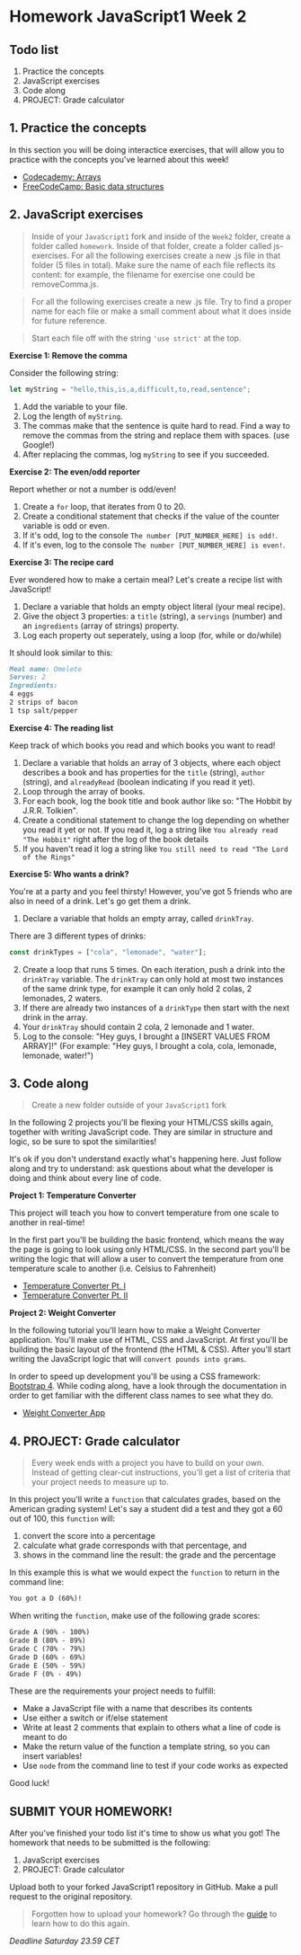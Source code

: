 # Homework JavaScript1 Week 2

## **Todo list**

1. Practice the concepts
2. JavaScript exercises
3. Code along
4. PROJECT: Grade calculator

## **1. Practice the concepts**

In this section you will be doing interactice exercises, that will allow you to practice with the concepts you've learned about this week!

- [Codecademy: Arrays](https://www.codecademy.com/courses/introduction-to-javascript/lessons/arrays)
- [FreeCodeCamp: Basic data structures](https://learn.freecodecamp.org/javascript-algorithms-and-data-structures/basic-data-structures)

## **2. JavaScript exercises**

> Inside of your `JavaScript1` fork and inside of the `Week2` folder, create a folder called `homework`. Inside of that folder, create a folder called js-exercises. For all the following exercises create a new .js file in that folder (5 files in total). Make sure the name of each file reflects its content: for example, the filename for exercise one could be removeComma.js.

> For all the following exercises create a new .js file. Try to find a proper name for each file or make a small comment about what it does inside for future reference.

> Start each file off with the string `'use strict'` at the top.

**Exercise 1: Remove the comma**

Consider the following string:

```js
let myString = "hello,this,is,a,difficult,to,read,sentence";
```

1. Add the variable to your file.
2. Log the length of `myString`.
3. The commas make that the sentence is quite hard to read. Find a way to remove the commas from the string and replace them with spaces. (use Google!)
4. After replacing the commas, log `myString` to see if you succeeded.

**Exercise 2: The even/odd reporter**

Report whether or not a number is odd/even!

1. Create a `for` loop, that iterates from 0 to 20.
2. Create a conditional statement that checks if the value of the counter variable is odd or even.
3. If it's odd, log to the console `The number [PUT_NUMBER_HERE] is odd!`.
4. If it's even, log to the console `The number [PUT_NUMBER_HERE] is even!`.

**Exercise 3: The recipe card**

Ever wondered how to make a certain meal? Let's create a recipe list with JavaScript!

1. Declare a variable that holds an empty object literal (your meal recipe).
2. Give the object 3 properties: a `title` (string), a `servings` (number) and an `ingredients` (array of strings) property.
3. Log each property out seperately, using a loop (for, while or do/while)

It should look similar to this:

```markdown
Meal name: Omelete
Serves: 2
Ingredients:
4 eggs
2 strips of bacon
1 tsp salt/pepper
```

**Exercise 4: The reading list**

Keep track of which books you read and which books you want to read!

1. Declare a variable that holds an array of 3 objects, where each object describes a book and has properties for the `title` (string), `author` (string), and `alreadyRead` (boolean indicating if you read it yet).
2. Loop through the array of books.
3. For each book, log the book title and book author like so: "The Hobbit by J.R.R. Tolkien".
4. Create a conditional statement to change the log depending on whether you read it yet or not. If you read it, log a string like `You already read "The Hobbit"` right after the log of the book details
5. If you haven't read it log a string like `You still need to read "The Lord of the Rings"`

**Exercise 5: Who wants a drink?**

You're at a party and you feel thirsty! However, you've got 5 friends who are also in need of a drink. Let's go get them a drink.

1. Declare a variable that holds an empty array, called `drinkTray`.

There are 3 different types of drinks:

```js
const drinkTypes = ["cola", "lemonade", "water"];
```

2. Create a loop that runs 5 times. On each iteration, push a drink into the `drinkTray` variable. The `drinkTray` can only hold at most two instances of the same drink type, for example it can only hold 2 colas, 2 lemonades, 2 waters.
3. If there are already two instances of a `drinkType` then start with the next drink in the array.
4. Your `drinkTray` should contain 2 cola, 2 lemonade and 1 water.
5. Log to the console: "Hey guys, I brought a [INSERT VALUES FROM ARRAY]!" (For example: "Hey guys, I brought a cola, cola, lemonade, lemonade, water!")

## **3. Code along**

> Create a new folder outside of your `JavaScript1` fork

In the following 2 projects you'll be flexing your HTML/CSS skills again, together with writing JavaScript code. They are similar in structure and logic, so be sure to spot the similarities!

It's ok if you don't understand exactly what's happening here. Just follow along and try to understand: ask questions about what the developer is doing and think about every line of code.

**Project 1: Temperature Converter**

This project will teach you how to convert temperature from one scale to another in real-time!

In the first part you'll be building the basic frontend, which means the way the page is going to look using only HTML/CSS. In the second part you'll be writing the logic that will allow a user to convert the temperature from one temperature scale to another (i.e. Celsius to Fahrenheit)

- [Temperature Converter Pt. I](https://www.youtube.com/watch?v=EHclqGV_KME)
- [Temperature Converter Pt. II](https://www.youtube.com/watch?v=8mRGfLL1nzE)

**Project 2: Weight Converter**

In the following tutorial you'll learn how to make a Weight Converter application. You'll make use of HTML, CSS and JavaScript. At first you'll be building the basic layout of the frontend (the HTML & CSS). After you'll start writing the JavaScript logic that will `convert pounds into grams`.

In order to speed up development you'll be using a CSS framework: [Bootstrap 4](https://www.getbootstrap.com). While coding along, have a look through the documentation in order to get familiar with the different class names to see what they do.

- [Weight Converter App](https://www.youtube.com/watch?v=7l-ZAuU8TXc)

## **4. PROJECT: Grade calculator**

> Every week ends with a project you have to build on your own. Instead of getting clear-cut instructions, you'll get a list of criteria that your project needs to measure up to.

In this project you'll write a `function` that calculates grades, based on the American grading system! Let's say a student did a test and they got a 60 out of 100, this `function` will:

1. convert the score into a percentage
2. calculate what grade corresponds with that percentage, and
3. shows in the command line the result: the grade and the percentage

In this example this is what we would expect the `function` to return in the command line:

```markdown
You got a D (60%)!
```

When writing the `function`, make use of the following grade scores:

```markdown
Grade A (90% - 100%)
Grade B (80% - 89%)
Grade C (70% - 79%)
Grade D (60% - 69%)
Grade E (50% - 59%)
Grade F (0% - 49%)
```

These are the requirements your project needs to fulfill:

- Make a JavaScript file with a name that describes its contents
- Use either a switch or if/else statement
- Write at least 2 comments that explain to others what a line of code is meant to do
- Make the return value of the function a template string, so you can insert variables!
- Use `node` from the command line to test if your code works as expected

Good luck!

## **SUBMIT YOUR HOMEWORK!**

After you've finished your todo list it's time to show us what you got! The homework that needs to be submitted is the following:

1. JavaScript exercises
2. PROJECT: Grade calculator

Upload both to your forked JavaScript1 repository in GitHub. Make a pull request to the original repository.

> Forgotten how to upload your homework? Go through the [guide](../hand-in-homework-guide.md) to learn how to do this again.

_Deadline Saturday 23.59 CET_

